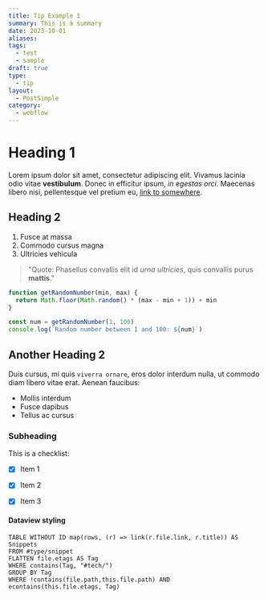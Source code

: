 ```yaml
---
title: Tip Example 1
summary: This is a summary
date: 2023-10-01
aliases:
tags:
  - test
  - sample
draft: true
type:
  - tip
layout:
  - PostSimple
category:
  - webflow
---
```


# Heading 1

Lorem ipsum dolor sit amet, consectetur adipiscing elit. Vivamus lacinia odio vitae **vestibulum**. Donec in efficitur ipsum, _in egestas orci_. Maecenas libero nisi, pellentesque vel pretium eu, [link to somewhere](https://chat.openai.com/c/b381a204-bd2f-45b4-a464-ca9434d9cbf1#).

## Heading 2

1. Fusce at massa
2. Commodo cursus magna
3. Ultricies vehicula

> "Quote: Phasellus convallis elit id _urna ultricies_, quis convallis purus **mattis**."

```javascript
function getRandomNumber(min, max) {
  return Math.floor(Math.random() * (max - min + 1)) + min
}

const num = getRandomNumber(1, 100)
console.log(`Random number between 1 and 100: ${num}`)
```

## Another Heading 2

Duis cursus, mi quis `viverra ornare`, eros dolor interdum nulla, ut commodo diam libero vitae erat. Aenean faucibus:

- Mollis interdum
- Fusce dapibus
- Tellus ac cursus

### Subheading

This is a checklist:

- [x] Item 1

- [x] Item 2

- [x] Item 3

#### Dataview styling

```dataview
TABLE WITHOUT ID map(rows, (r) => link(r.file.link, r.title)) AS Snippets
FROM #type/snippet
FLATTEN file.etags AS Tag
WHERE contains(Tag, "#tech/")
GROUP BY Tag
WHERE !contains(file.path,this.file.path) AND econtains(this.file.etags, Tag)
```
